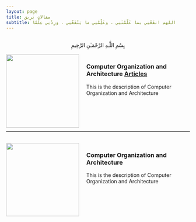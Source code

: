 ```yaml
---
layout: page
title: مقالات بَرِيق
subtitle: اللهم انفَعْنِي بما عَلَّمْتَنِي ، وعَلِّمْنِي ما يَنْفَعُنِي ، وزِدْنِي عِلْمًا 
---
```


<br>

<center>بِسْمِ اللَّـهِ الرَّحْمَـٰنِ الرَّحِيمِ </center>

<br>

<img style="float: left; padding: 0px 20px 0px 0px; width: 200px" src="../assets/img/computerArcheticture.jpg">

### Computer Organization and Architecture [Articles](co-articles.md)
This is the description of Computer Organization and Architecture 

<br>
<br>
<br>
<br>
<hr>
<br>

<img style="float: left; padding: 0px 20px 0px 0px; width: 200px" src="../assets/img/computerArcheticture.jpg">

### Computer Organization and Architecture 
This is the description of Computer Organization and Architecture 

